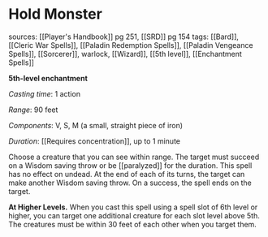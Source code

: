 # Hold Monster
sources: [[Player's Handbook]] pg 251, [[SRD]] pg 154
tags: [[Bard]], [[Cleric War Spells]], [[Paladin Redemption Spells]], [[Paladin Vengeance Spells]], [[Sorcerer]], warlock, [[Wizard]], [[5th level]], [[Enchantment Spells]]

**5th-level enchantment**

*Casting time*: 1 action

*Range*: 90 feet

*Components*: V, S, M (a small, straight piece of iron)

*Duration*: [[Requires concentration]], up to 1 minute

Choose a creature that you can see within range. The target must succeed on a Wisdom saving throw or be [[paralyzed]] for the duration. This spell has no effect on undead. At the end of each of its turns, the target can make another Wisdom saving throw. On a success, the spell ends on the target.

**At Higher Levels.** When you cast this spell using a spell slot of 6th level or higher, you can target one additional creature for each slot level above 5th. The creatures must be within 30 feet of each other when you target them.
